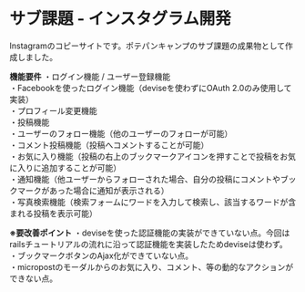 # サブ課題 - インスタグラム開発

Instagramのコピーサイトです。ポテパンキャンプのサブ課題の成果物として作成しました。

**機能要件**
・ログイン機能 / ユーザー登録機能  
・Facebookを使ったログイン機能（deviseを使わずにOAuth 2.0のみ使用して実装）  
・プロフィール変更機能  
・投稿機能  
・ユーザーのフォロー機能（他のユーザーのフォローが可能）  
・コメント投稿機能（投稿へコメントすることが可能）  
・お気に入り機能（投稿の右上のブックマークアイコンを押すことで投稿をお気に入りに追加することが可能）  
・通知機能（他ユーザーからフォローされた場合、自分の投稿にコメントやブックマークがあった場合に通知が表示される）  
・写真検索機能（検索フォームにワードを入力して検索し、該当するワードが含まれる投稿を表示可能）  

**※要改善ポイント**
・deviseを使った認証機能の実装ができていない点。今回はrailsチュートリアルの流れに沿って認証機能を実装したためdeviseは使わず。  
・ブックマークボタンのAjax化ができていない点。  
・micropostのモーダルからのお気に入り、コメント、等の動的なアクションができない点。  